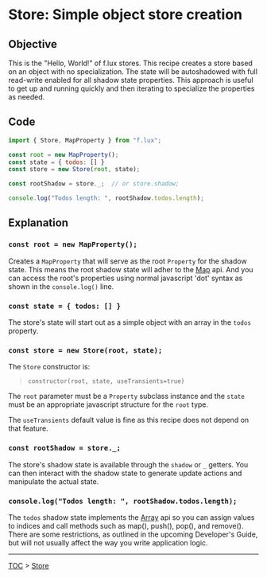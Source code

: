# Store: Simple object store creation

## Objective

This is the "Hello, World!" of f.lux stores. This recipe creates a store based on an object with no specialization. The state will be autoshadowed with full read-write enabled for all shadow state properties. This approach is useful to get up and running quickly and then iterating to specialize the properties as needed.


## Code

```javascript
import { Store, MapProperty } from "f.lux";

const root = new MapProperty();
const state = { todos: [] }
const store = new Store(root, state);

const rootShadow = store._;  // or store.shadow;

console.log("Todos length: ", rootShadow.todos.length);
```


## Explanation

### `const root = new MapProperty();`

Creates a `MapProperty` that will serve as the root `Property` for the shadow state. This means the root shadow state will adher to the [Map](https://developer.mozilla.org/en-US/docs/Web/JavaScript/Reference/Global_Objects/Map) api. And you can access the root's properties using normal javascript 'dot' syntax as shown in the `console.log()` line.


### `const state = { todos: [] }`

The store's state will start out as a simple object with an array in the `todos` property.


### `const store = new Store(root, state);`

The `Store` constructor is:

> `constructor(root, state, useTransients=true)`

The `root` parameter must be a `Property` subclass instance and the `state` must be an appropriate javascript structure for the `root` type.

The `useTransients` default value is fine as this recipe does not depend on that feature.


### `const rootShadow = store._;`

The store's shadow state is available through the `shadow` or `_` getters. You can then interact with the shadow state to generate update actions and manipulate the actual state.


### `console.log("Todos length: ", rootShadow.todos.length);`

The `todos` shadow state implements the [Array](https://developer.mozilla.org/en-US/docs/Web/JavaScript/Reference/Global_Objects/Array) api so you can assign values to indices and call methods such as map(), push(), pop(), and remove(). There are some restrictions, as outlined in the upcoming Developer's Guide, but will not usually affect the way you write application logic.


---

[TOC](../README.md) > [Store
](README.md)